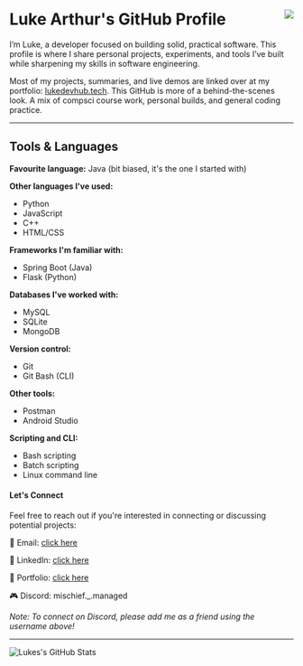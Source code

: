 # Luke Arthur's GitHub Profile  <img align="right" src="https://komarev.com/ghpvc/?username=Luke-Arthur&show_icons=true&color=blue">

I’m Luke, a developer focused on building solid, practical software. This profile is where I share personal projects, experiments, and tools I’ve built while sharpening my skills in software engineering.

Most of my projects, summaries, and live demos are linked over at my portfolio: [lukedevhub.tech](https://www.lukedevhub.tech). This GitHub is more of a behind-the-scenes look. A mix of compsci course work, personal builds, and general coding practice.

---

## Tools & Languages

**Favourite language:** Java (bit biased, it's the one I started with)

**Other languages I've used:**
- Python  
- JavaScript  
- C++  
- HTML/CSS  

**Frameworks I'm familiar with:**
- Spring Boot (Java)  
- Flask (Python)  

**Databases I've worked with:**
- MySQL  
- SQLite  
- MongoDB  

**Version control:**
- Git  
- Git Bash (CLI)

**Other tools:**
- Postman  
- Android Studio  

**Scripting and CLI:**
- Bash scripting  
- Batch scripting  
- Linux command line

#### Let's Connect
Feel free to reach out if you're interested in connecting or discussing potential projects:

📧 Email: [click here](mailto:lm678@uowmail.edu.au)  

💼 LinkedIn:  [click here](https://www.linkedin.com/in/lukemoorhouse/)

🔗 Portfolio: [click here](https://www.lukedevhub.tech/)

🎮 Discord: mischief._.managed

*Note: To connect on Discord, please add me as a friend using the username above!*

***

![Lukes's GitHub Stats](https://github-readme-stats.vercel.app/api?username=Luke-Arthur&show_icons=true&theme=dark)
